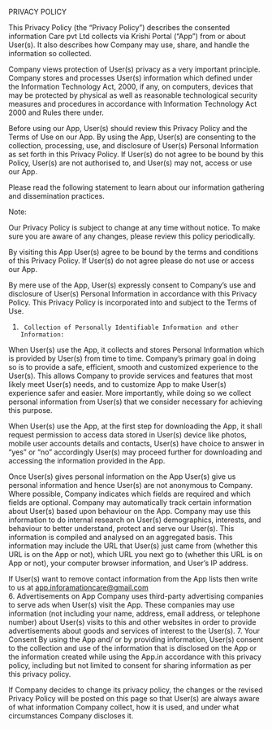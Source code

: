 PRIVACY POLICY
 
This Privacy Policy (the “Privacy Policy”) describes the consented information Care pvt Ltd collects via Krishi Portal (“App”) from or about User(s). It also describes how Company may use, share, and handle the information so collected.
 
Company views protection of User(s) privacy as a very important principle. Company stores and processes User(s) information which   defined under the Information Technology Act, 2000, if any, on computers, devices that may be protected by physical as well as reasonable technological security measures and procedures in accordance with Information Technology Act 2000 and Rules there under.
 
Before using our App, User(s) should review this Privacy Policy and the Terms of Use on our App.  By using the App, User(s) are consenting to the collection, processing, use, and disclosure of User(s) Personal Information as set forth in this Privacy Policy.  If User(s) do not agree to be bound by this Policy, User(s) are not authorised to, and User(s) may not, access or use our App. 
 
Please read the following statement to learn about our information gathering and dissemination practices.
 
Note:
 
Our Privacy Policy is subject to change at any time without notice. To make sure you are aware of any changes, please review this policy periodically.
 
By visiting this App User(s) agree to be bound by the terms and conditions of this Privacy Policy. If User(s) do not agree please do not use or access our App.
 
By mere use of the App, User(s) expressly consent to Company’s use and disclosure of User(s) Personal Information in accordance with this Privacy Policy. This Privacy Policy is incorporated into and subject to the Terms of Use.
1.   	Collection of Personally Identifiable Information and other Information:
When User(s) use the App, it collects and stores Personal Information which is provided by User(s) from time to time. Company’s primary goal in doing so is to provide a safe, efficient, smooth and customized experience to the User(s). This allows Company to provide services and features that most likely meet User(s) needs, and to customize App to make User(s) experience safer and easier. More importantly, while doing so we collect personal information from User(s) that we consider necessary for achieving this purpose.
 
When User(s) use the App, at the first step for downloading the App, it shall request permission to access data stored in User(s) device like photos, mobile user accounts details and contacts, User(s) have choice to answer in “yes” or “no” accordingly User(s) may proceed further for downloading and accessing the information provided in the App.
 
Once User(s) gives personal information on the App User(s) give us personal information and hence User(s) are not anonymous to Company. Where possible, Company indicates which fields are required and which fields are optional. Company may automatically track certain information about User(s) based upon behaviour on the App. Company may use this information to do internal research on User(s) demographics, interests, and behaviour to better understand, protect and serve our User(s). This information is compiled and analysed on an aggregated basis. This information may include the URL that User(s) just came from (whether this URL is on the App or not), which URL you next go to (whether this URL is on App or not), your computer browser information, and User’s IP address.


 
If User(s) want to remove contact information from the App lists then write to us at app.inforamationcare@gmail.com  
6.   	Advertisements on App
Company uses third-party advertising companies to serve ads when User(s) visit the App. These companies may use information (not including your name, address, email
address, or telephone number) about User(s) visits to this and other websites in order to provide advertisements about goods and services of interest to the User(s).
7.   	Your Consent
By using the App and/ or by providing information, User(s) consent to the collection and use of the information that is disclosed on the App or the information created while using the App.in accordance with this privacy policy, including but not limited to consent for sharing information as per this privacy policy.
 
If Company decides to change its privacy policy, the changes or the revised Privacy Policy will be posted on this page so that User(s) are always aware of what information Company collect, how it is used, and under what circumstances Company discloses it.


